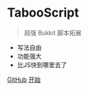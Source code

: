 # TabooScript

> 超强 Bukkit 脚本拓展

* 写法自由
* 功能强大
* 比JS快到哪里去了

[GitHub](https://github.com/PluginsCDTribe/TabooScript)
[开始](#Root)